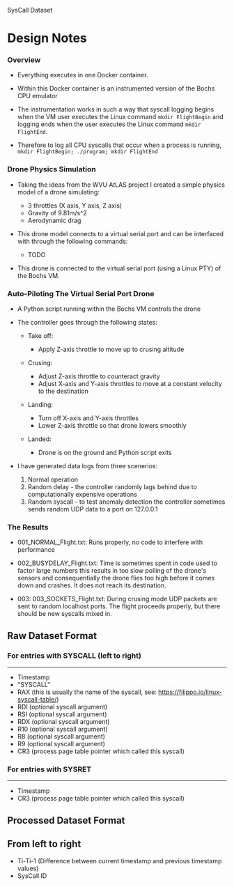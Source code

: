 SysCall Dataset

# Design Notes
### Overview

- Everything executes in one Docker container.

- Within this Docker container is an instrumented version of the Bochs
CPU emulator

- The instrumentation works in such a way that syscall logging begins
when the VM user executes the Linux command `mkdir FlightBegin` and
logging ends when the user executes the Linux command `mkdir FlightEnd`.

- Therefore to log all CPU syscalls that occur when a process is
running, `mkdir FlightBegin; ./program; mkdir FlightEnd`


### Drone Physics Simulation

- Taking the ideas from the WVU AtLAS project I created a simple physics
model of a drone simulating:
	- 3 throttles (X axis, Y axis, Z axis)
	- Gravity of 9.81m/s^2
	- Aerodynamic drag

- This drone model connects to a virtual serial port and can be
interfaced with through the following commands:
	- TODO

- This drone is connected to the virtual serial port (using a Linux PTY)
of the Bochs VM.


### Auto-Piloting The Virtual Serial Port Drone

- A Python script running within the Bochs VM controls the drone
- The controller goes through the following states:
	- Take off:
		- Apply Z-axis throttle to move up to crusing altitude
	
	- Crusing:
		- Adjust Z-axis throttle to counteract gravity
		- Adjust X-axis and Y-axis throttles to move at a constant velocity to the destination
	
	- Landing:
		- Turn off X-axis and Y-axis throttles
		- Lower Z-axis throttle so that drone lowers smoothly
	
	- Landed:
		- Drone is on the ground and Python script exits

- I have generated data logs from three scenerios:
	1. Normal operation
	2. Random delay - the controller randomly lags behind due to computationally expensive operations
	3. Random syscall - to test anomaly detection the controller sometimes sends random UDP data to a port on 127.0.0.1


### The Results

- 001_NORMAL_Flight.txt: Runs properly, no code to interfere with performance

- 002_BUSYDELAY_Flight.txt: Time is sometimes spent in code used to factor large numbers
	this results in too slow polling of the drone's sensors and consequentially the drone
	flies too high before it comes down and crashes. It does not reach its destination.

- 003: 003_SOCKETS_Flight.txt: During crusing mode UDP packets are sent to random
	localhost ports. The flight proceeds properly, but there should be new syscalls
	mixed in.

## Raw Dataset Format
### For entries with SYSCALL (left to right)
----------------------------------------

- Timestamp
- "SYSCALL"
- RAX (this is usually the name of the syscall, see: https://filippo.io/linux-syscall-table/)
- RDI (optional syscall argument)
- RSI (optional syscall argument)
- RDX (optional syscall argument)
- R10 (optional syscall argument)
- R8 (optional syscall argument)
- R9 (optional syscall argument)
- CR3 (process page table pointer which called this syscall)


### For entries with SYSRET
-----------------------

- Timestamp
- CR3 (process page table pointer which called this syscall)

## Processed Dataset Format
From left to right
------------------
- Ti-Ti-1 (Difference between current timestamp and previous timestamp values)
- SysCall ID
